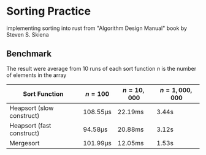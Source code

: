 # Sorting Practice
implementing sorting into rust from "Algorithm Design Manual" book by Steven S. Skiena

## Benchmark
The result were average from 10 runs of each sort function
$n$ is the number of elements in the array

| Sort Function | $n = 100$ | $n = 10,000$ | $n = 1,000,000$ |
| -- | -- | -- | -- |
| Heapsort (slow construct) | 108.55µs | 22.19ms | 3.44s |
| Heapsort (fast construct) |  94.58µs | 20.88ms | 3.12s |
| Mergesort | 101.99µs | 12.05ms | 1.53s |